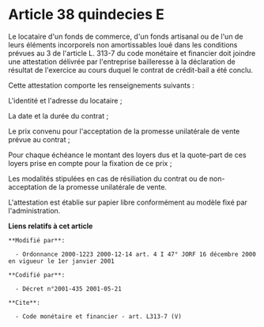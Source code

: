 # Article 38 quindecies E

Le locataire d'un fonds de commerce, d'un fonds artisanal ou de l'un de leurs éléments incorporels non amortissables loué
dans les conditions prévues au 3 de l'article L. 313-7 du code monétaire et financier doit joindre une attestation délivrée
par l'entreprise bailleresse à la déclaration de résultat de l'exercice au cours duquel le contrat de crédit-bail a été
conclu. 

Cette attestation comporte les renseignements suivants : 

L'identité et l'adresse du locataire ; 

La date et la durée du contrat ; 

Le prix convenu pour l'acceptation de la promesse unilatérale de vente prévue au contrat ; 

Pour chaque échéance le montant des loyers dus et la quote-part de ces loyers prise en compte pour la fixation de ce prix ; 

Les modalités stipulées en cas de résiliation du contrat ou de non-acceptation de la promesse unilatérale de vente. 

L'attestation est établie sur papier libre conformément au modèle fixé par l'administration.

**Liens relatifs à cet article**

	**Modifié par**:

	  - Ordonnance 2000-1223 2000-12-14 art. 4 I 47° JORF 16 décembre 2000 en vigueur le 1er janvier 2001

	**Codifié par**:

	  - Décret n°2001-435 2001-05-21

	**Cite**:

	  - Code monétaire et financier - art. L313-7 (V)
